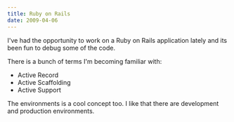 ```yaml
---
title: Ruby on Rails
date: 2009-04-06
---
```

I've had the opportunity to work on a Ruby on Rails application lately and its been fun to debug some of the code.

There is a bunch of terms I'm becoming familiar with:
<ul><li>Active Record</li><li>Active Scaffolding</li><li>Active Support</li></ul>The environments is a cool concept too. I like that there are development and production environments.

